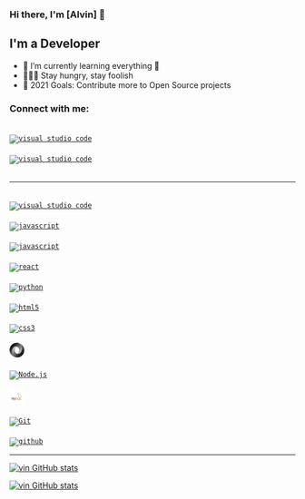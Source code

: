 ### Hi there, I'm [Alvin] 👋

## I'm a Developer

-   🔭 I’m currently learning everything 🤣
-   👨🏻‍💻 Stay hungry, stay foolish
-   🥅 2021 Goals: Contribute more to Open Source projects

### Connect with me:

[<code>
<img alt="visual studio code" width="26px" src="https://cdn.jsdelivr.net/npm/simple-icons@v3/icons/linkedin.svg" />
</code>](https://www.linkedin.com/in/alvin-fauzi-aulia)
[<code>
<img alt="visual studio code" width="26px" src="https://cdn.jsdelivr.net/npm/simple-icons@v3/icons/instagram.svg" />
</code>](https://www.instagram.com/this.vin/)
<br/>

---

[<code>
<img alt="visual studio code" width="26px" src="https://img.icons8.com/fluent/240/000000/visual-studio-code-2019.png" />
</code>](https://code.visualstudio.com/)
[<code>
<img alt="javascript" width="26px" src="https://img.icons8.com/color/240/000000/javascript.png" />
</code>](https://developer.mozilla.org/en-US/docs/Web/JavaScript)
[<code>
<img alt="javascript" width="26px" src="https://img.icons8.com/offices/160/000000/php-logo.png" />
</code>](https://www.php.net/)
[<code>
<img alt="react" width="26px" src="https://img.icons8.com/color/240/000000/react-native.png" />
</code>](https://reactjs.org/)
[<code>
<img alt="python" width="26px" src="https://img.icons8.com/color/240/000000/python.png">
</code>](https://www.python.org/)
[<code>
<img alt="html5" width="26px" src="https://img.icons8.com/color/240/000000/html-5.png">
</code>](https://developer.mozilla.org/en-US/docs/Web/HTML)
[<code>
<img alt="css3" width="26px" src="https://img.icons8.com/color/240/000000/css3.png">
</code>](https://developer.mozilla.org/en-US/docs/Web/CSS)
[<code>
<img alt="json" width="26px" src="https://raw.githubusercontent.com/github/explore/80688e429a7d4ef2fca1e82350fe8e3517d3494d/topics/json/json.png">
</code>](https://www.json.org/json-en.html)
[<code>
<img alt="Node.js" width="26px" src="https://img.icons8.com/color/240/000000/nodejs.png">
</code>](https://nodejs.org/en/)
[<code>
<img alt="MySQL" width="26px" src="https://raw.githubusercontent.com/github/explore/80688e429a7d4ef2fca1e82350fe8e3517d3494d/topics/mysql/mysql.png">
</code>](https://dev.mysql.com/)
[<code>
<img alt="Git" width="26px" src="https://img.icons8.com/color/240/000000/git.png">
</code>](https://git-scm.com/)
[<code>
<img alt="github" width="26px" src="https://img.icons8.com/ios-glyphs/240/000000/github.png">
</code>](https://github.com/)

---

[![vin GitHub stats](https://github-readme-stats.vercel.app/api?username=xlvxn&count_private=true&show_icons=true&theme=radical&hide_rank=false)](https://github.com/xlvxn)

[![vin GitHub stats](https://github-readme-stats.vercel.app/api/top-langs/?username=xlvxn&layout=compact&langs_count=8&count_private=true&show_icons=true&theme=radical&hide_rank=false)](https://github.com/xlvxn)